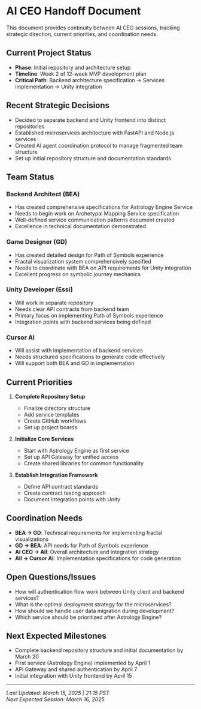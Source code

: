 # AI CEO Handoff Document

This document provides continuity between AI CEO sessions, tracking strategic direction, current priorities, and coordination needs.

## Current Project Status

- **Phase**: Initial repository and architecture setup
- **Timeline**: Week 2 of 12-week MVP development plan
- **Critical Path**: Backend architecture specification → Services implementation → Unity integration

## Recent Strategic Decisions

- Decided to separate backend and Unity frontend into distinct repositories
- Established microservices architecture with FastAPI and Node.js services
- Created AI agent coordination protocol to manage fragmented team structure
- Set up initial repository structure and documentation standards

## Team Status

### Backend Architect (BEA)
- Has created comprehensive specifications for Astrology Engine Service
- Needs to begin work on Archetypal Mapping Service specification
- Well-defined service communication patterns document created
- Excellence in technical documentation demonstrated

### Game Designer (GD)
- Has created detailed design for Path of Symbols experience
- Fractal visualization system comprehensively specified
- Needs to coordinate with BEA on API requirements for Unity integration
- Excellent progress on symbolic journey mechanics

### Unity Developer (Essi)
- Will work in separate repository
- Needs clear API contracts from backend team
- Primary focus on implementing Path of Symbols experience
- Integration points with backend services being defined

### Cursor AI
- Will assist with implementation of backend services
- Needs structured specifications to generate code effectively
- Will support both BEA and GD in implementation

## Current Priorities

1. **Complete Repository Setup**
   - Finalize directory structure
   - Add service templates
   - Create GitHub workflows
   - Set up project boards

2. **Initialize Core Services**
   - Start with Astrology Engine as first service
   - Set up API Gateway for unified access
   - Create shared libraries for common functionality

3. **Establish Integration Framework**
   - Define API contract standards
   - Create contract testing approach
   - Document integration points with Unity

## Coordination Needs

- **BEA → GD**: Technical requirements for implementing fractal visualizations
- **GD → BEA**: API needs for Path of Symbols experience
- **AI CEO → All**: Overall architecture and integration strategy
- **All → Cursor AI**: Implementation specifications for code generation

## Open Questions/Issues

- How will authentication flow work between Unity client and backend services?
- What is the optimal deployment strategy for the microservices?
- How should we handle user data migration during development?
- Which service should be prioritized after Astrology Engine?

## Next Expected Milestones

- Complete backend repository structure and initial documentation by March 20
- First service (Astrology Engine) implemented by April 1
- API Gateway and shared authentication by April 7
- Initial integration with Unity frontend by April 15

---

*Last Updated: March 15, 2025 | 21:15 PST*  
*Next Expected Session: March 16, 2025*